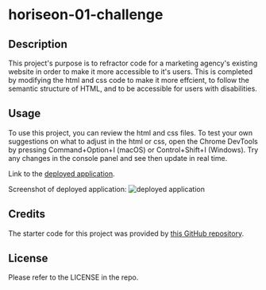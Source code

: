 # horiseon-01-challenge

## Description

This project's purpose is to refractor code for a marketing agency's existing website in order to make it more accessible to it's users. This is completed by modifying the html and css code to make it more effcient, to follow the semantic structure of HTML, and to be accessible for users with disabilities. 

## Usage

To use this project, you can review the html and css files. To test your own suggestions on what to adjust in the html or css, open the Chrome DevTools by pressing Command+Option+I (macOS) or Control+Shift+I (Windows). Try any changes in the console panel and see then update in real time. 

Link to the [deployed application](https://amandajduva.github.io/horiseon-01-challenge/#social-media-marketing). 

Screenshot of deployed application:
![deployed application](assets/images/amandajduva.github.io_horiseon-01-challenge_.png)

## Credits

The starter code for this project was provided by [this GitHub repository](https://github.com/coding-boot-camp/urban-octo-telegram).

## License

Please refer to the LICENSE in the repo.